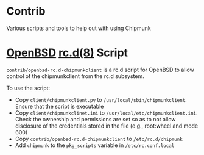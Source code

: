 # Contrib

Various scripts and tools to help out with using Chipmunk

# [OpenBSD](http://www.openbsd.org) [rc.d(8)](http://www.openbsd.org/cgi-bin/man.cgi/OpenBSD-current/man8/rc.d.8?query=rc%2ed) Script

`contrib/openbsd-rc.d-chipmunkclient` is a rc.d script for OpenBSD to allow
control of the chipmunkclient from the rc.d subsystem.

To use the script:
- Copy `client/chipmunkclient.py` to `/usr/local/sbin/chipmunkclient`.  Ensure
that the script is executable
- Copy `client/chipmunkclinet.ini` to `/usr/local/etc/chipmunkclient.ini`.
Check the ownership and permissions are set so as to not allow disclosure of the
credentials stored in the file (e.g., root:wheel and mode 600)
- Copy `contrib/openbsd-rc.d-chipmunkclient` to `/etc/rc.d/chipmunk`
- Add `chipmunk` to the `pkg_scripts` variable in `/etc/rc.conf.local`

